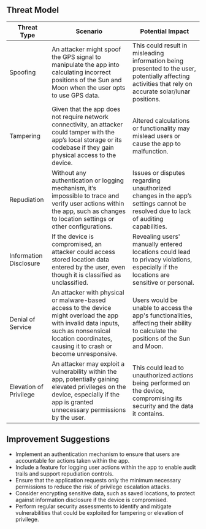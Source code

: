 ## Threat Model

| Threat Type | Scenario | Potential Impact |
|-------------|----------|------------------|
| Spoofing | An attacker might spoof the GPS signal to manipulate the app into calculating incorrect positions of the Sun and Moon when the user opts to use GPS data. | This could result in misleading information being presented to the user, potentially affecting activities that rely on accurate solar/lunar positions. |
| Tampering | Given that the app does not require network connectivity, an attacker could tamper with the app’s local storage or its codebase if they gain physical access to the device. | Altered calculations or functionality may mislead users or cause the app to malfunction. |
| Repudiation | Without any authentication or logging mechanism, it’s impossible to trace and verify user actions within the app, such as changes to location settings or other configurations. | Issues or disputes regarding unauthorized changes in the app’s settings cannot be resolved due to lack of auditing capabilities. |
| Information Disclosure | If the device is compromised, an attacker could access stored location data entered by the user, even though it is classified as unclassified. | Revealing users' manually entered locations could lead to privacy violations, especially if the locations are sensitive or personal. |
| Denial of Service | An attacker with physical or malware-based access to the device might overload the app with invalid data inputs, such as nonsensical location coordinates, causing it to crash or become unresponsive. | Users would be unable to access the app's functionalities, affecting their ability to calculate the positions of the Sun and Moon. |
| Elevation of Privilege | An attacker may exploit a vulnerability within the app, potentially gaining elevated privileges on the device, especially if the app is granted unnecessary permissions by the user. | This could lead to unauthorized actions being performed on the device, compromising its security and the data it contains. |


## Improvement Suggestions

- Implement an authentication mechanism to ensure that users are accountable for actions taken within the app.
- Include a feature for logging user actions within the app to enable audit trails and support repudiation controls.
- Ensure that the application requests only the minimum necessary permissions to reduce the risk of privilege escalation attacks.
- Consider encrypting sensitive data, such as saved locations, to protect against information disclosure if the device is compromised.
- Perform regular security assessments to identify and mitigate vulnerabilities that could be exploited for tampering or elevation of privilege.
